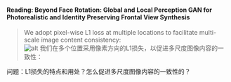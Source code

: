 #### Reading: Beyond Face Rotation: Global and Local Perception GAN for Photorealistic and Identity Preserving Frontal View Synthesis
> We adopt pixel-wise L1 loss at multiple locations to facilitate multi-scale image content consistency:  
![alt](https://github.com/SarahYu1997/Learning-notes/blob/master/imgs/TIM截图20191123225457.png)
> 我们在多个位置采用像素方向的L1损失，以促进多尺度图像内容的一致性：  

问题：L1损失的特点和用处？怎么促进多尺度图像内容的一致性的？
